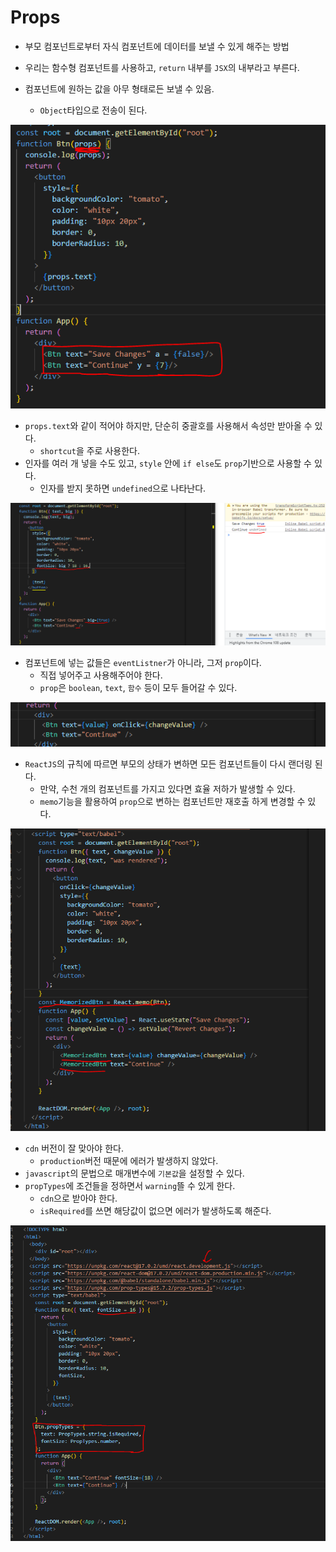 # Props

- 부모 컴포넌트로부터 자식 컴포넌트에 데이터를 보낼 수 있게 해주는 방법

- 우리는 함수형 컴포넌트를 사용하고, `return` 내부를 `JSX`의 내부라고 부른다.
- 컴포넌트에 원하는 값을 아무 형태로든 보낼 수 있음.
  - `Object`타입으로 전송이 된다.

![image-20230115225207653](assets/image-20230115225207653.png)

- `props.text`와 같이 적어야 하지만, 단순히 중괄호를 사용해서 속성만 받아올 수 있다.
  - `shortcut`을 주로 사용한다.
- 인자를 여러 개 넣을 수도 있고, `style` 안에 `if else`도 `prop`기반으로 사용할 수 있다.
  - 인자를 받지 못하면 `undefined`으로 나타난다.

![image-20230115225731629](assets/image-20230115225731629.png)



- 컴포넌트에 넣는 값들은 `eventListner`가 아니라, 그저 `prop`이다.
  - 직접 넣어주고 사용해주어야 한다.
  - `prop`은 `boolean`, `text`, `함수` 등이 모두 들어갈 수 있다.

![image-20230115230324415](assets/image-20230115230324415.png)

- `ReactJS`의 규칙에 따르면 부모의 상태가 변하면 모든 컴포넌트들이 다시 랜더링 된다.
  - 만약, 수천 개의 컴포넌트를 가지고 있다면 효율 저하가 발생할 수 있다.
  - `memo`기능을 활용하여 `prop`으로 변하는 컴포넌트만 재호출 하게 변경할 수 있다.

![image-20230115231526625](assets/image-20230115231526625.png)



- `cdn` 버전이 잘 맞아야 한다.
  - `production`버전 때문에 에러가 발생하지 않았다.
- `javascript`의 문법으로 매개변수에 `기본값`을 설정할 수 있다.
- `propTypes`에 조건들을 정하면서 `warning`뜰 수 있게 한다.
  - `cdn`으로 받아야 한다.
  - `isRequired`를 쓰면 해당값이 없으면 에러가 발생하도록 해준다.

![image-20230115233934546](assets/image-20230115233934546.png)